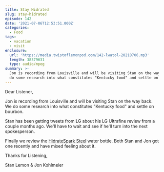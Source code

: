 ```yaml
---
title: Stay Hidrated
slug: stay-hidrated
episode: 142
date: '2021-07-06T12:53:51.000Z'
categories:
  - Food
tags:
  - vacation
  - visit
enclosure:
  url: 'https://media.twistoflemonpod.com/142-lwatol-20210706.mp3'
  length: 38379631
  type: audio/mpeg
summary: >-
  Jon is recording from Louisville and will be visiting Stan on the way back. We
  do some research into what constitutes "Kentucky food" and settle on bour...
---
```


Dear Listener,

Jon is recording from Louisville and will be visiting Stan on the way back. We do some research into what constitutes "Kentucky food" and settle on bourbon.

Stan has been getting tweets from LG about his LG Ultrafine review from a couple months ago. We'll have to wait and see if he'll turn into the next spokesperson.

Finally we review the [HidrateSpark Steel](https://amzn.to/3hgZInc) water bottle. Both Stan and Jon got one recently and have mixed feeling about it.

Thanks for Listening,

Stan Lemon & Jon Kohlmeier
